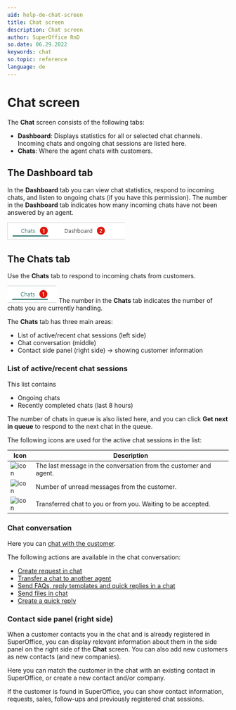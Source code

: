 ```yaml
---
uid: help-de-chat-screen
title: Chat screen
description: Chat screen
author: SuperOffice RnD
so.date: 06.29.2022
keywords: chat
so.topic: reference
language: de
---
```


# Chat screen

The **Chat** screen consists of the following tabs:

* **Dashboard**: Displays statistics for all or selected chat channels. Incoming chats and ongoing chat sessions are listed here.
* **Chats**: Where the agent chats with customers.

## The Dashboard tab

In the **Dashboard** tab you can view chat statistics, respond to incoming chats, and listen to ongoing chats (if you have this permission). The number in the **Dashboard** tab indicates how many incoming chats have not been answered by an agent.

![The Dashboard tab -screenshot][img1]

## The Chats tab

Use the **Chats** tab to respond to incoming chats from customers.

![The Chats tab -screenshot][img5] The number in the **Chats** tab indicates the number of chats you are currently handling.

The **Chats** tab has three main areas:

* List of active/recent chat sessions (left side)
* Chat conversation (middle)
* Contact side panel (right side) → showing customer information

### List of active/recent chat sessions

This list contains

* Ongoing chats
* Recently completed chats (last 8 hours)

The number of chats in queue is also listed here, and you can click **Get next in queue** to respond to the next chat in the queue.

The following icons are used for the active chat sessions in the list:

| Icon | Description |
|---|---|
| ![icon][img2] | The last message in the conversation from the customer and agent. |
| ![icon][img3] | Number of unread messages from the customer. |
| ![icon][img4] | Transferred chat to you or from you. Waiting to be accepted. |

### Chat conversation

Here you can [chat with the customer][6].

The following actions are available in the chat conversation:

* [Create request in chat][1]
* [Transfer a chat to another agent][2]
* [Send FAQs, reply templates and quick replies in a chat][3]
* [Send files in chat][4]
* [Create a quick reply][5]

### Contact side panel (right side)

When a customer contacts you in the chat and is already registered in SuperOffice, you can display relevant information about them in the side panel on the right side of the **Chat** screen. You can also add new customers as new contacts (and new companies).

Here you can match the customer in the chat with an existing contact in SuperOffice, or create a new contact and/or company.

If the customer is found in SuperOffice, you can show contact information, requests, sales, follow-ups and previously registered chat sessions.

<!-- Referenced links -->
[1]: ../create-request.md
[2]: ../transfer-to-agent.md
[3]: ../send-faq-or-reply-template.md
[4]: ../send-files.md
[5]: ../create-quick-reply.md
[6]: ../respond.md

<!-- Referenced images -->
[img1]: media/chat-tabs.png
[img5]: media/chat-tab-chats.png
[img2]: ../../../../../common/icons/chat-status-light-blue-h32.png
[img4]: ../../../../../common/icons/exclamation-h32.png
[img3]: ../../../../media/icons/chat-last-customer-unanswered.png

